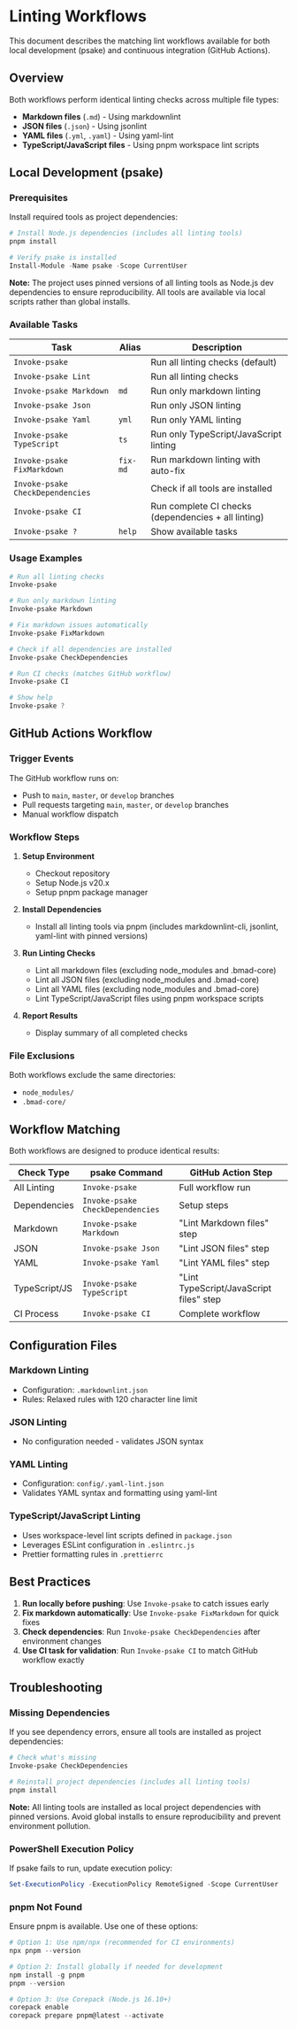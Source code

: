 # Linting Workflows

This document describes the matching lint workflows available for both local development (psake) and continuous integration (GitHub Actions).

## Overview

Both workflows perform identical linting checks across multiple file types:

- **Markdown files** (`.md`) - Using markdownlint
- **JSON files** (`.json`) - Using jsonlint  
- **YAML files** (`.yml`, `.yaml`) - Using yaml-lint
- **TypeScript/JavaScript files** - Using pnpm workspace lint scripts

## Local Development (psake)

### Prerequisites

Install required tools as project dependencies:

```powershell
# Install Node.js dependencies (includes all linting tools)
pnpm install

# Verify psake is installed
Install-Module -Name psake -Scope CurrentUser
```

**Note:** The project uses pinned versions of all linting tools as Node.js dev dependencies to ensure reproducibility. All tools are available via local scripts rather than global installs.

### Available Tasks

| Task | Alias | Description |
|------|-------|-------------|
| `Invoke-psake` | | Run all linting checks (default) |
| `Invoke-psake Lint` | | Run all linting checks |
| `Invoke-psake Markdown` | `md` | Run only markdown linting |
| `Invoke-psake Json` | | Run only JSON linting |
| `Invoke-psake Yaml` | `yml` | Run only YAML linting |
| `Invoke-psake TypeScript` | `ts` | Run only TypeScript/JavaScript linting |
| `Invoke-psake FixMarkdown` | `fix-md` | Run markdown linting with auto-fix |
| `Invoke-psake CheckDependencies` | | Check if all tools are installed |
| `Invoke-psake CI` | | Run complete CI checks (dependencies + all linting) |
| `Invoke-psake ?` | `help` | Show available tasks |

### Usage Examples

```powershell
# Run all linting checks
Invoke-psake

# Run only markdown linting
Invoke-psake Markdown

# Fix markdown issues automatically
Invoke-psake FixMarkdown

# Check if all dependencies are installed
Invoke-psake CheckDependencies

# Run CI checks (matches GitHub workflow)
Invoke-psake CI

# Show help
Invoke-psake ?
```

## GitHub Actions Workflow

### Trigger Events

The GitHub workflow runs on:

- Push to `main`, `master`, or `develop` branches
- Pull requests targeting `main`, `master`, or `develop` branches  
- Manual workflow dispatch

### Workflow Steps

1. **Setup Environment**
   - Checkout repository
   - Setup Node.js v20.x
   - Setup pnpm package manager

2. **Install Dependencies**
   - Install all linting tools via pnpm (includes markdownlint-cli, jsonlint, yaml-lint with pinned versions)

3. **Run Linting Checks**
   - Lint all markdown files (excluding node_modules and .bmad-core)
   - Lint all JSON files (excluding node_modules and .bmad-core)
   - Lint all YAML files (excluding node_modules and .bmad-core)
   - Lint TypeScript/JavaScript files using pnpm workspace scripts

4. **Report Results**
   - Display summary of all completed checks

### File Exclusions

Both workflows exclude the same directories:
- `node_modules/`
- `.bmad-core/`

## Workflow Matching

Both workflows are designed to produce identical results:

| Check Type | psake Command | GitHub Action Step |
|------------|---------------|-------------------|
| All Linting | `Invoke-psake` | Full workflow run |
| Dependencies | `Invoke-psake CheckDependencies` | Setup steps |
| Markdown | `Invoke-psake Markdown` | "Lint Markdown files" step |
| JSON | `Invoke-psake Json` | "Lint JSON files" step |
| YAML | `Invoke-psake Yaml` | "Lint YAML files" step |
| TypeScript/JS | `Invoke-psake TypeScript` | "Lint TypeScript/JavaScript files" step |
| CI Process | `Invoke-psake CI` | Complete workflow |

## Configuration Files

### Markdown Linting

- Configuration: `.markdownlint.json`
- Rules: Relaxed rules with 120 character line limit

### JSON Linting

- No configuration needed - validates JSON syntax

### YAML Linting

- Configuration: `config/.yaml-lint.json`
- Validates YAML syntax and formatting using yaml-lint

### TypeScript/JavaScript Linting

- Uses workspace-level lint scripts defined in `package.json`
- Leverages ESLint configuration in `.eslintrc.js`
- Prettier formatting rules in `.prettierrc`

## Best Practices

1. **Run locally before pushing**: Use `Invoke-psake` to catch issues early
2. **Fix markdown automatically**: Use `Invoke-psake FixMarkdown` for quick fixes
3. **Check dependencies**: Run `Invoke-psake CheckDependencies` after environment changes
4. **Use CI task for validation**: Run `Invoke-psake CI` to match GitHub workflow exactly

## Troubleshooting

### Missing Dependencies

If you see dependency errors, ensure all tools are installed as project dependencies:

```powershell
# Check what's missing
Invoke-psake CheckDependencies

# Reinstall project dependencies (includes all linting tools)
pnpm install
```

**Note:** All linting tools are installed as local project dependencies with pinned versions. Avoid global installs to ensure reproducibility and prevent environment pollution.

### PowerShell Execution Policy

If psake fails to run, update execution policy:

```powershell
Set-ExecutionPolicy -ExecutionPolicy RemoteSigned -Scope CurrentUser
```

### pnpm Not Found

Ensure pnpm is available. Use one of these options:

```powershell
# Option 1: Use npm/npx (recommended for CI environments)
npx pnpm --version

# Option 2: Install globally if needed for development
npm install -g pnpm
pnpm --version

# Option 3: Use Corepack (Node.js 16.10+)
corepack enable
corepack prepare pnpm@latest --activate
```
